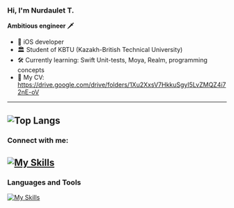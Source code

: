 ### Hi, I'm Nurdaulet T.
**Ambitious engineer 🗡**
<!--
**tlglv-n/tlglv-n** is a ✨ _special_ ✨ repository because its `README.md` (this file) appears on your GitHub profile.

Here are some ideas to get you started:

- 🔭 I’m currently working on ...
- 🌱 I’m currently learning ...
- 👯 I’m looking to collaborate on ...
- 🤔 I’m looking for help with ...
- 💬 Ask me about ...
- 📫 How to reach me: ...
- 😄 Pronouns: ...
- ⚡ Fun fact: ...
-->
- 🦅 iOS developer
- 🏛 Student of KBTU (Kazakh-British Technical University)
- 🛠 Currently learning: Swift Unit-tests, Moya, Realm, programming concepts
- 🧾 My CV: https://drive.google.com/drive/folders/1Xu2XxsV7HkkuSgyI5LvZMQZ4i72nE-oV
---
![Top Langs](https://github-readme-stats.vercel.app/api/top-langs/?username=tlglv-n&layout=compact)
---
### Connect with me:
[![My Skills](https://skillicons.dev/icons?i=linkedin)](https://www.linkedin.com/in/tlglvn/)
&nbsp;&nbsp;
---
### Languages and Tools

[![My Skills](https://skillicons.dev/icons?i=swift,java,cpp,js,ts,html,css,angular,py,eclipse,firebase,postman,sqlite,postgres)](https://skillicons.dev)
